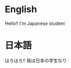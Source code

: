 # English
Hello!! I'm Japanese student

# 日本語
はろはろ!! 我は日本の学生なり

<!---
taisan11/taisan11 is a ✨ special ✨ repository because its `README.md` (this file) appears on your GitHub profile.
You can click the Preview link to take a look at your changes.
--->
